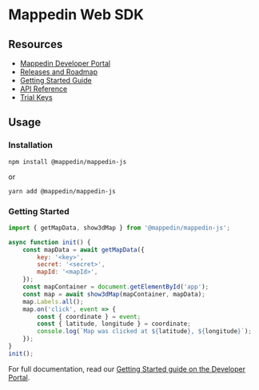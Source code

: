 # Mappedin Web SDK

## Resources

- [Mappedin Developer Portal](https://developer.mappedin.com)
- [Releases and Roadmap](https://developer.mappedin.com/releases/)
- [Getting Started Guide](https://developer.mappedin.com/web/v6/guides/getting-started/)
- [API Reference](https://developer.mappedin.com/web/v6/api-reference/)
- [Trial Keys](https://developer.mappedin.com/web/v6/trial-keys-and-maps/)

## Usage

### Installation

`npm install @mappedin/mappedin-js`

or

`yarn add @mappedin/mappedin-js`

### Getting Started

```javascript
import { getMapData, show3dMap } from '@mappedin/mappedin-js';

async function init() {
	const mapData = await getMapData({
		key: '<key>',
		secret: '<secret>',
		mapId: '<mapId>',
	});
	const mapContainer = document.getElementById('app');
	const map = await show3dMap(mapContainer, mapData);
	map.Labels.all();
	map.on('click', event => {
		const { coordinate } = event;
		const { latitude, longitude } = coordinate;
		console.log(`Map was clicked at ${latitude}, ${longitude}`);
	});
}
init();
```

For full documentation, read our [Getting Started guide on the Developer Portal](https://developer.mappedin.com/web/v6/guides/getting-started/).
